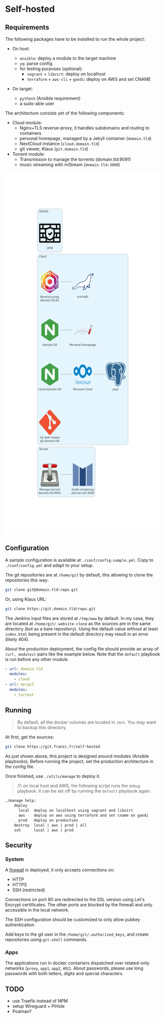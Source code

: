 # Self-hosted


## Requirements

The following packages have to be installed to run the whole project:

- On host:
	- `ansible`: deploy a module to the target machine
	- `yq`: parse config
	- for testing purposes (optional):
		- `vagrant` + `libvirt`: deploy on localhost
		- `terraform` + `aws-cli` + `gandi`: deploy on AWS and set CNAME

- On target:
	- `python3` (Ansible requirement)
	- a sudo-able user

The architecture consists yet of the following components:

- Cloud module:
	- Nginx+TLS reverse-proxy, it handles subdomains and routing to containers
	- personal homepage, managed by a Jekyll container (`domain.tld`)
	- NextCloud instance (`cloud.domain.tld`)
	- git viewer, Klaus (`git.domain.tld`)
- Torrent module:
	- Transmission to manage the torrents (domain.tld:9091)
	- music streaming with mStream (`domain.tld:3000`)

<img src="./docs/architecture.png" width="585" height="1177">


## Configuration

A sample configuration is available at `./conf/config-sample.yml`.
Copy to `./conf/config.yml` and adapt to your setup.

The git repositories are at `/home/git` by default, this allowing to clone the repositories this way:

```sh
git clone git@domain.tld:repo.git
```

Or, using Klaus URL:

```sh
git clone https://git.domain.tld/repo.git
```

The Jenkins input files are stored at `/tmp/www` by default.
In my case, they are located at `/home/git/.website-clone` as the sources are in the same directory (but as a bare repository).
Using the default value without at least `index.html` being present in the default directory may result in an error (likely 404).

About the production deployment, the config file should provide an array of `(url, modules)` pairs like the example below.
Note that the `default` playbook is run before any other module.

```yml
- url: domain.tld
  modules:
    - cloud
- url: myrpi3
  modules:
    - torrent
```


## Running

> By default, all the docker volumes are located in `/mnt`.
> You may want to backup this directory.

At first, get the sources:

```sh
git clone https://git.franzi.fr/self-hosted
```

As just shown abose, this project is designed around modules (Ansible playbooks).
Before running the project, set the production architecture in the config file.

Once finished, use `./utils/manage` to deploy it.

> /!\ on local host and AWS, the following script runs the `debug` playbook.
> It can be set off by running the `default` playbook again.

```
./manage help:
    deploy
      local  deploy on localhost using vagrant and libvirt
      aws    deploy on aws using terraform and set cname on gandi
      prod   deploy on production
    destroy  local | aws | prod | all
    ssh      local | aws | prod
```


## Security


### System

A [firewall](https://wiki.archlinux.org/title/Ufw) is deployed, it only accepts connections on:

- HTTP
- HTTPS
- SSH (restricted)

Connections on port 80 are redirected to the SSL version using Let's Encrypt certificates.
The other ports are blocked by the firewall and only accessible in the local network.

The SSH configuration should be customized to only allow pubkey authentication.

Add keys to the git user in the `/home/git/.authorized_keys`, and create repositories using `git-shell` commands.


### Apps

The applications run in docker containers dispatched over related-only networks (`proxy`, `app1`, `app2`, etc).
About passwords, please use long passwords with both letters, digits and special characters.


## TODO

- use Traefik instead of NPM
- setup Wireguard + PiHole
- Podman?
